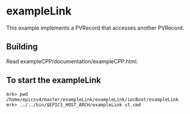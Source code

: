 # exampleLink

This example implements a PVRecord that accesses another PVRecord.

## Building

Read exampleCPP/documentation/exampleCPP.html.


## To start the exampleLink

    mrk> pwd
    /home/epicsv4/master/exampleLink/exampleLink/iocBoot/exampleLink
    mrk> ../../bin/$EPICS_HOST_ARCH/exampleLink st.cmd


